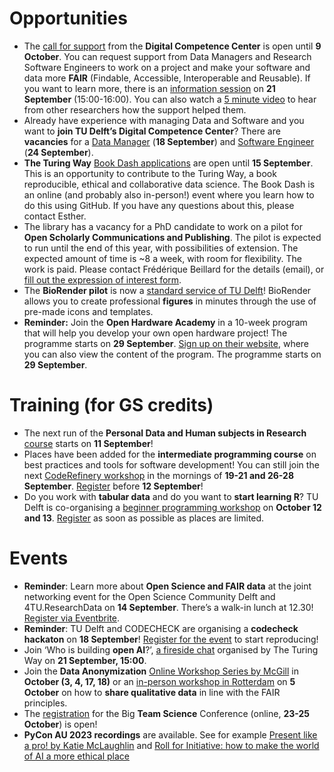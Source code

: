 
# Opportunities
* The [call for support](https://tudelft.nl/dcc/call) from the **Digital Competence Center** is open until **9 October**.
You can request support from Data Managers and Research Software Engineers to work on a project and make your software and data more **FAIR** (Findable, Accessible, Interoperable and Reusable).
If you want to learn more, there is an [information session]( https://forms.office.com/Pages/ResponsePage.aspx?id=TVJuCSlpMECM04q0LeCIe5OoS3PKchtBoa_30gjV-5VUNEw2VjJVUDlZVkhHSTAwMkNTVUM1MkpNOCQlQCN0PWcu&wdLOR=cD395AC40-520B-4782-B49A-C785B6A0F303) on **21 September** (15:00-16:00).
You can also watch a [5 minute video](https://www.youtube.com/watch?v=9eoI98_jQpo) to hear from other researchers how the support helped them. 
* Already have experience with managing Data and Software and you want to **join TU Delft’s Digital Competence Center**?
There are **vacancies** for a [Data Manager](https://www.tudelft.nl/over-tu-delft/werken-bij-tu-delft/vacatures/details?jobId=13670&jobTitle=Data%20Manager) (**18 September**) and [Software Engineer](https://www.tudelft.nl/over-tu-delft/werken-bij-tu-delft/vacatures/details?jobId=13766&jobTitle=Research%20Software%20Engineer) (**24 September**). 
* **The Turing Way** [Book Dash applications](https://docs.google.com/forms/d/13QsDH0rHtI3qRCj9yem4_iXHrVKb_9wZtQ-ALkpbYtk) are open until **15 September**.
This is an opportunity to contribute to the Turing Way, a book reproducible, ethical and collaborative data science.
The Book Dash is an online (and probably also in-person!) event where you learn how to do this using GitHub. If you have any questions about this, please contact Esther. 
* The library has a vacancy for a PhD candidate to work on a pilot for **Open Scholarly Communications and Publishing**.
The pilot is expected to run until the end of this year, with possibilities of extension.
The expected amount of time is ~8 a week, with room for flexibility. The work is paid. Please contact Frédérique Beillard for the details (email), or [fill out the expression of interest form](https://forms.office.com/Pages/ResponsePage.aspx?id=TVJuCSlpMECM04q0LeCIe8bJdB4xVCBGhSJeFdGAK1BUMU5VSFFUUUdIT0lJM0FGVTJRSEY4UDVIRS4u&wdLOR=c6FB24DDF-329F-4D6F-8C96-E1446B5103D9).
* The **BioRender pilot** is now a [standard service of TU Delft](https://www.tudelft.nl/library/library-voor-onderzoekers/library-voor-onderzoekers/publiceren-verspreiden/biorender)!
BioRender allows you to create professional **figures** in minutes through the use of pre-made icons and templates. 
* **Reminder:** Join the **Open Hardware Academy** in a 10-week program that will help you develop your own open hardware project!
The programme starts on **29 September**.
[Sign up on their website](https://www.openhardware.academy/04_Participation#sign-up-for-the-2nd-edition-of-the-open-hardware-academy-2023), where you can also view the content of the program.
The programme starts on **29 September**.

# Training (for GS credits)
* The next run of the **Personal Data and Human subjects in Research** [course]( https://www.tudelft.nl/en/library/research-data-management/r/training-events/training-for-researchers/personal-data-human-subjects-in-research) starts on **11 September**! 
* Places have been added for the **intermediate programming course** on best practices and tools for software development!
You can still join the next [CodeRefinery workshop](https://www.tudelft.nl/en/library/research-data-management/r/training-events/training-for-researchers/coderefinery-workshops) in the mornings of **19-21 and 26-28 September**.
[Register](https://www.eventbrite.com/e/coderefinery-workshop-19-21-26-28-september-2023-tickets-691560023647) before **12 September**!
* Do you work with **tabular data** and do you want to **start learning R**?
TU Delft is co-organising a [beginner programming workshop](https://www.tudelft.nl/en/library/research-data-management/r/training-events/training-for-researchers/data-carpentry-for-social-sciences) on **October 12 and 13**.
[Register](https://data-carpentry-for-social-sciences-october-12-13.eventbrite.com) as soon as possible as places are limited.

# Events
* **Reminder**: Learn more about **Open Science and FAIR data** at the joint networking event for the Open Science Community Delft and 4TU.ResearchData on **14 September**.
There’s a walk-in lunch at 12.30!
[Register via Eventbrite](https://www.eventbrite.com/e/open-and-fair-community-event-tickets-648924519707).
* **Reminder**: TU Delft and CODECHECK are organising a **codecheck hackaton** on **18 September**!
[Register for the event](https://www.eventbrite.com/e/tu-delft-and-codecheck-hackathon-tickets-684691008237) to start reproducing!
* Join ‘Who is building **open AI**?’, [a fireside chat](https://www.eventbrite.co.uk/e/who-is-building-open-ai-tickets-709277416847) organised by The Turing Way on **21 September, 15:00**.
* Join the **Data Anonymization** [Online Workshop Series by McGill]( https://www.mcgill.ca/drs/channels/event/data-anonymization-workshop-series-348581) in **October (3, 4, 17, 18)** or an [in-person workshop in Rotterdam](https://dans.knaw.nl/en/agenda/i-want-to-be-fair-how-to-deal-with-my-qualitative-data/) on **5 October** on how to **share qualitative data** in line with the FAIR principles.
* The [registration](https://bigteamscienceconference.github.io/registration/) for the Big **Team Science** Conference (online, **23-25 October**) is open! 
* **PyCon AU 2023 recordings** are available. See for example [Present like a pro! by Katie McLaughlin](https://www.youtube.com/watch?v=YMcx35RGzYM) and [Roll for Initiative: how to make the world of AI a more ethical place](https://www.youtube.com/watch?v=FvBCO7IK_6Y)

